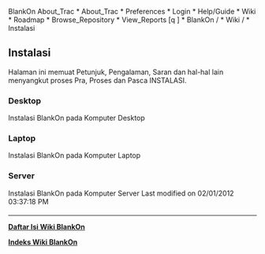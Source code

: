    BlankOn
 About_Trac
    * About_Trac
    * Preferences
    * Login
    * Help/Guide
    * Wiki
    * Roadmap
    * Browse_Repository
    * View_Reports
[q                 ]
    * BlankOn  /
    * Wiki  /
    * Instalasi
## Instalasi
Halaman ini memuat Petunjuk, Pengalaman, Saran dan hal-hal lain menyangkut
proses Pra, Proses dan Pasca INSTALASI.
### Desktop
Instalasi BlankOn pada Komputer Desktop
### Laptop
Instalasi BlankOn pada Komputer Laptop
### Server
Instalasi BlankOn pada Komputer Server
Last modified on 02/01/2012 03:37:18 PM
#### 
    
 
 
 
 
 
---
[**Daftar Isi Wiki BlankOn**](/DaftarIsi/README.md)
 
[**Indeks Wiki BlankOn**](/Indeks.md)
